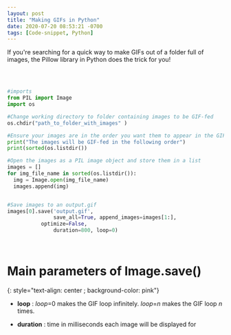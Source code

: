 ```yaml
---
layout: post
title: "Making GIFs in Python"
date: 2020-07-20 08:53:21 -0700
tags: [Code-snippet, Python]
---
```


If you're searching for a quick way to make GIFs out of a folder full of images, the Pillow library in Python does the trick for you!  
  
  
  
&nbsp;  



~~~ python

#imports
from PIL import Image
import os

#Change working directory to folder containing images to be GIF-fed
os.chdir("path_to_folder_with_images" )

#Ensure your images are in the order you want them to appear in the GIF
print("The images will be GIF-fed in the following order")
print(sorted(os.listdir())

#Open the images as a PIL image object and store them in a list
images = []
for img_file_name in sorted(os.listdir()):
  img = Image.open(img_file_name)
  images.append(img)


#Save images to an output.gif
images[0].save('output.gif',
               save_all=True, append_images=images[1:], 
	       optimize=False, 
               duration=800, loop=0)


~~~

&nbsp;  



# Main parameters of Image.save()
{: style="text-align: center ; background-color: pink"}


* __loop__ :
  _loop_=0 makes the GIF loop infinitely. _loop_=_n_ makes the GIF loop _n_ times.  

* __duration__ :
  time in milliseconds each image will be displayed for

  


